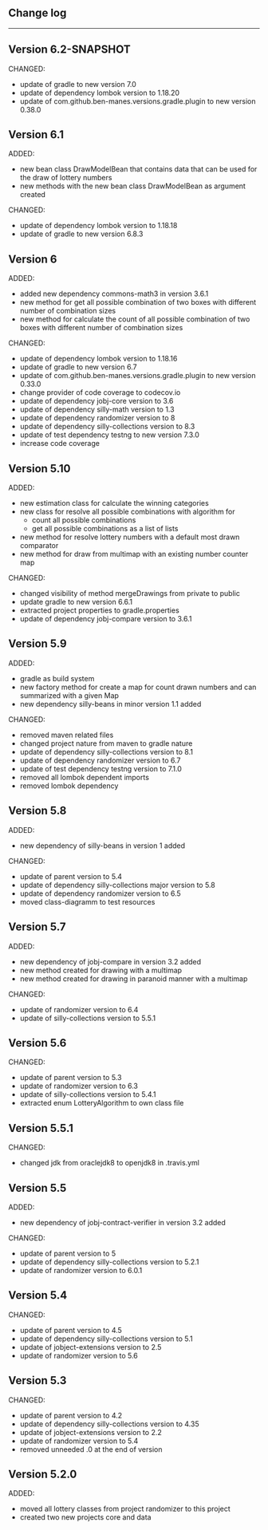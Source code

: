 ## Change log
----------------------

Version 6.2-SNAPSHOT
-------------

CHANGED:

- update of gradle to new version 7.0
- update of dependency lombok version to 1.18.20
- update of com.github.ben-manes.versions.gradle.plugin to new version 0.38.0

Version 6.1
-------------

ADDED:

- new bean class DrawModelBean that contains data that can be used for the draw of lottery numbers
- new methods with the new bean class DrawModelBean as argument created

CHANGED:

- update of dependency lombok version to 1.18.18
- update of gradle to new version 6.8.3

Version 6
-------------

ADDED:

- added new dependency commons-math3 in version 3.6.1
- new method for get all possible combination of two boxes with different number of combination
  sizes
- new method for calculate the count of all possible combination of two boxes with different number
  of combination sizes

CHANGED:

- update of dependency lombok version to 1.18.16
- update of gradle to new version 6.7
- update of com.github.ben-manes.versions.gradle.plugin to new version 0.33.0
- change provider of code coverage to codecov.io
- update of dependency jobj-core version to 3.6
- update of dependency silly-math version to 1.3
- update of dependency randomizer version to 8
- update of dependency silly-collections version to 8.3
- update of test dependency testng to new version 7.3.0
- increase code coverage

Version 5.10
-------------

ADDED:

- new estimation class for calculate the winning categories
- new class for resolve all possible combinations with algorithm for
    - count all possible combinations
    - get all possible combinations as a list of lists
- new method for resolve lottery numbers with a default most drawn comparator
- new method for draw from multimap with an existing number counter map

CHANGED:

- changed visibility of method mergeDrawings from private to public
- update gradle to new version 6.6.1
- extracted project properties to gradle.properties
- update of dependency jobj-compare version to 3.6.1

Version 5.9
-------------

ADDED:

- gradle as build system
- new factory method for create a map for count drawn numbers and can summarized with a given Map
- new dependency silly-beans in minor version 1.1 added

CHANGED:

- removed maven related files
- changed project nature from maven to gradle nature
- update of dependency silly-collections version to 8.1
- update of dependency randomizer version to 6.7
- update of test dependency testng version to 7.1.0
- removed all lombok dependent imports
- removed lombok dependency

Version 5.8
-------------

ADDED:

- new dependency of silly-beans in version 1 added

CHANGED:

- update of parent version to 5.4
- update of dependency silly-collections major version to 5.8
- update of dependency randomizer version to 6.5
- moved class-diagramm to test resources

Version 5.7
-------------

ADDED:

- new dependency of jobj-compare in version 3.2 added
- new method created for drawing with a multimap
- new method created for drawing in paranoid manner with a multimap

CHANGED:

- update of randomizer version to 6.4
- update of silly-collections version to 5.5.1

Version 5.6
-------------

CHANGED:

- update of parent version to 5.3
- update of randomizer version to 6.3
- update of silly-collections version to 5.4.1
- extracted enum LotteryAlgorithm to own class file

Version 5.5.1
-------------

CHANGED:

- changed jdk from oraclejdk8 to openjdk8 in .travis.yml

Version 5.5
-------------

ADDED:

- new dependency of jobj-contract-verifier in version 3.2 added

CHANGED:

- update of parent version to 5
- update of dependency silly-collections version to 5.2.1
- update of randomizer version to 6.0.1

Version 5.4
-------------

CHANGED:

- update of parent version to 4.5
- update of dependency silly-collections version to 5.1
- update of jobject-extensions version to 2.5
- update of randomizer version to 5.6

Version 5.3
-------------

CHANGED:

- update of parent version to 4.2
- update of dependency silly-collections version to 4.35
- update of jobject-extensions version to 2.2
- update of randomizer version to 5.4
- removed unneeded .0 at the end of version

Version 5.2.0
-------------

ADDED:

- moved all lottery classes from project randomizer to this project
- created two new projects core and data
